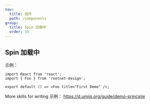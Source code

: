 ```yaml
---
nav:
  title: 组件
  path: /components
group:
  title: Spin 加载中
  order: 35
---
```


## Spin 加载中

示例：

```tsx
import React from 'react';
import { Foo } from 'rootnet-design';

export default () => <Foo title="First Demo" />;
```

More skills for writing 示例： https://d.umijs.org/guide/demo-principle
